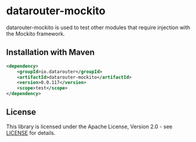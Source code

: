 # datarouter-mockito

datarouter-mockito is used to test other modules that require injection with the Mockito framework.

## Installation with Maven

```xml
<dependency>
	<groupId>io.datarouter</groupId>
	<artifactId>datarouter-mockito</artifactId>
	<version>0.0.117</version>
	<scope>test</scope>
</dependency>
```

## License

This library is licensed under the Apache License, Version 2.0 - see [LICENSE](../LICENSE) for details.
